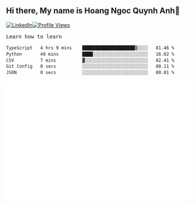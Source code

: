 ## Hi there, My name is Hoang Ngoc Quynh Anh👋

[![LinkedIn](https://img.shields.io/badge/LinkedIn-0077B5?style=flat&logo=linkedin&logoColor=white)](https://www.linkedin.com/in/quynhanh572004/)[![Profile Views](https://komarev.com/ghpvc/?username=quynhanhhoang572004&color=blue&style=flat-square)](https://github.com/quynhanhhoang572004)  

<samp> Learn how to learn <samp> 




<!--START_SECTION:waka-->

```txt
TypeScript   4 hrs 9 mins    ████████████████████▒░░░░   81.46 %
Python       49 mins         ████░░░░░░░░░░░░░░░░░░░░░   16.02 %
CSV          7 mins          ▓░░░░░░░░░░░░░░░░░░░░░░░░   02.41 %
Git Config   0 secs          ░░░░░░░░░░░░░░░░░░░░░░░░░   00.11 %
JSON         0 secs          ░░░░░░░░░░░░░░░░░░░░░░░░░   00.01 %
```

<!--END_SECTION:waka-->

![Full-year Contribution Calendar](https://github.com/quynhanhhoang572004/quynhanhhoang572004/blob/main/metrics.plugin.isocalendar.fullyear.svg)

